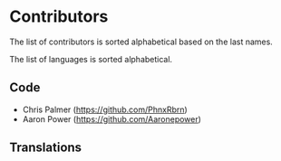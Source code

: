 # Contributors

The list of contributors is sorted alphabetical based on the last names.

The list of languages is sorted alphabetical.

## Code
* Chris Palmer (https://github.com/PhnxRbrn)
* Aaron Power (https://github.com/Aaronepower)

## Translations
